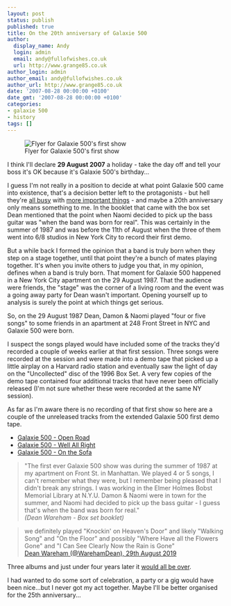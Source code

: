 ```yaml
---
layout: post
status: publish
published: true
title: On the 20th anniversary of Galaxie 500
author:
  display_name: Andy
  login: admin
  email: andy@fullofwishes.co.uk
  url: http://www.grange85.co.uk
author_login: admin
author_email: andy@fullofwishes.co.uk
author_url: http://www.grange85.co.uk
date: '2007-08-28 00:00:00 +0100'
date_gmt: '2007-08-28 00:00:00 +0100'
categories:
- galaxie 500
- history
tags: []
---
```

<figure class="caption aligncenter"><img src="https://media.fullofwishes.co.uk/01-galaxie_500/show_assets/1987-08-29/19870829_galaxie500.jpg" alt="Flyer for Galaxie 500's first show" /><figcaption class="caption-text">Flyer for Galaxie 500's first show</figcaption></figure>
<p>I think I'll declare <strong>29 August 2007</strong> a holiday - take the day off and tell your boss it's OK because it's Galaxie 500's birthday...</p>
<p>I guess I'm not really in a position to decide at what point Galaxie 500 came into existence, that's a decision better left to the protagonists - but hell they're <a href="http://www.deanandbritta.com">all busy</a> with <a href="http://www.damonandnaomi.com">more important things</a> - and maybe a 20th anniversary only means something to me. In the booklet that came with the box set Dean mentioned that the point when Naomi decided to pick up the bass guitar was "when the band was born for real". This was certainly in the summer of 1987 and was before the 11th of August when the three of them went into 6/8 studios in New York City to record their first demo.</p>
<p>But a while back I formed the opinion that a band is truly born when they step on a stage together, until that point they're a bunch of mates playing together. It's when you invite others to judge you that, in my opinion, defines when a band is truly born. That moment for Galaxie 500 happened in a New York City apartment on the 29 August 1987. That the audience were friends, the "stage" was the corner of a living room and the event was a going away party for Dean wasn't important. Opening yourself up to analysis is surely the point at which things get serious.</p>
<p>So, on the 29 August 1987 Dean, Damon & Naomi played "four or five songs" to some friends in an apartment at 248 Front Street in NYC and Galaxie 500 were born.</p>
<p>I suspect the songs played would have included some of the tracks they'd recorded a couple of weeks earlier at that first session. Three songs were recorded at the session and were made into a demo tape that picked up a little airplay on a Harvard radio station and eventually saw the light of day on the "Uncollected" disc of the 1996 Box Set. A very few copies of the demo tape contained four additional tracks that have never been officially released (I'm not sure whether these were recorded at the same NY session).</p>
<p>As far as I'm aware there is no recording of that first show so here are a couple of the unreleased tracks from the extended Galaxie 500 first demo tape.</p>
<ul>
<li><a href="http://www.grange85.co.uk/galaxie/index.php?article_id=69">Galaxie 500 - Open Road</a></li>
<li><a href="http://www.grange85.co.uk/galaxie/index.php?article_id=101">Galaxie 500 - Well All Right</a></li>
<li><a href="http://www.grange85.co.uk/galaxie/index.php?article_id=124">Galaxie 500 - On the Sofa</a></li>
</ul>
<blockquote><p>"The first ever Galaxie 500 show was during the summer of 1987 at my apartment on Front St. in Manhattan. We played 4 or 5 songs, I can't remember what they were, but I remember being pleased that I didn't break any strings. I was working in the Elmer Holmes Bobst Memorial Library at N.Y.U. Damon & Naomi were in town for the summer, and Naomi had decided to pick up the bass guitar - I guess that's when the band was born for real."<br/><em>(Dean Wareham - Box set booklet)</em></p></blockquote>

<blockquote>we definitely played &quot;Knockin&#39; on Heaven&#39;s Door&quot; and likely &quot;Walking Song&quot; and &quot;On the Floor&quot; and possibly &quot;Where Have all the Flowers Gone&quot; and &quot;I Can See Clearly Now the Rain is Gone&quot; 
<footer><a href="https://twitter.com/WarehamDean/status/1167208225759883264?ref_src=twsrc%5Etfw">Dean Wareham (@WarehamDean), 29th August 2019</a></footer></blockquote>

<p>Three albums and just under four years later it <a href="http://www.grange85.co.uk/galaxie/index.php?article_id=47">would all be over</a>.</p>
<p>I had wanted to do some sort of celebration, a party or a gig would have been nice...but I never got my act together. Maybe I'll be better organised for the 25th anniversary...</p>
